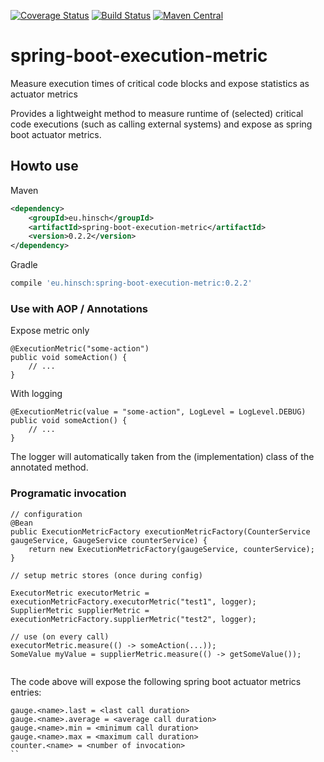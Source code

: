[![Coverage Status](https://coveralls.io/repos/lukashinsch/spring-boot-execution-metric/badge.svg?branch=master)](https://coveralls.io/r/lukashinsch/spring-boot-execution-metric?branch=master)
[![Build Status](https://travis-ci.org/lukashinsch/spring-boot-execution-metric.svg?branch=master)](https://travis-ci.org/lukashinsch/spring-boot-execution-metric)
[![Maven Central](https://maven-badges.herokuapp.com/maven-central/eu.hinsch/spring-boot-execution-metric/badge.svg)](https://maven-badges.herokuapp.com/maven-central/eu.hinsch/spring-boot-execution-metric/)


# spring-boot-execution-metric
Measure execution times of critical code blocks and expose statistics as actuator metrics 

Provides a lightweight method to measure runtime of (selected) critical code executions (such as calling external systems) and expose as spring boot actuator metrics.

## Howto use

Maven
```xml
<dependency>
    <groupId>eu.hinsch</groupId>
    <artifactId>spring-boot-execution-metric</artifactId>
    <version>0.2.2</version>
</dependency>
```

Gradle
```groovy
compile 'eu.hinsch:spring-boot-execution-metric:0.2.2'
```

### Use with AOP / Annotations

Expose metric only

```
@ExecutionMetric("some-action")
public void someAction() {
    // ...
}
```

With logging

```
@ExecutionMetric(value = "some-action", LogLevel = LogLevel.DEBUG)
public void someAction() {
    // ...
}
```
The logger will automatically taken from the (implementation) class of the annotated method.

### Programatic invocation

```
// configuration
@Bean
public ExecutionMetricFactory executionMetricFactory(CounterService gaugeService, GaugeService counterService) {
    return new ExecutionMetricFactory(gaugeService, counterService);
}

// setup metric stores (once during config)

ExecutorMetric executorMetric = executionMetricFactory.executorMetric("test1", logger);
SupplierMetric supplierMetric = executionMetricFactory.supplierMetric("test2", logger);

// use (on every call)
executorMetric.measure(() -> someAction(...));
SomeValue myValue = supplierMetric.measure(() -> getSomeValue());
   
```

The code above will expose the following spring boot actuator metrics entries:

```
gauge.<name>.last = <last call duration>
gauge.<name>.average = <average call duration>
gauge.<name>.min = <minimum call duration>
gauge.<name>.max = <maximum call duration>
counter.<name> = <number of invocation>
``
